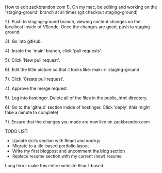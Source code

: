 How to edit zackbrandon.com
1). On my mac, be editing and working on the 'staging-ground' branch at all times (git checkout staging-ground)

2). Push to staging-ground branch, viewing content changes on the localhost inside of VScode. Once the changes are good, push to staging-ground.

3). Go into gitHub.

4). Inside the 'main' branch, click 'pull requests'.

5). Click 'New pull request'.

6). Edit the little picture so that it looks like: main <- staging-ground

7). Click 'Create pull request'.

4). Approve the merge request.

5). Log into hostinger. Delete all of the files in the public_html directory.

6). Go to the 'github' section inside of hostinger. Click 'deply' (this might take a minute to complete)

7). Ensure that the changes you made are now live on zackbrandon.com

TODO LIST:

- Update skills section with React and node.js
- Migrate to a tile-based portfolio layout
- Write my first blogpost and uncomment the blog section
- Replace resume section with my current (new) resume

Long term: make this entire website React-based
